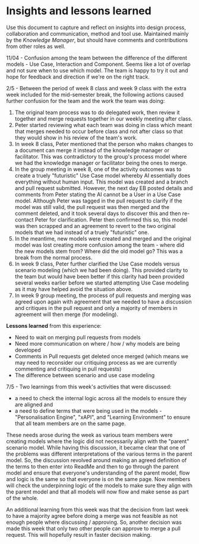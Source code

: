 # Insights and lessons learned

Use this document to capture and reflect on insights into design process, collaboration and communication, method and tool use. Maintained mainly by the *Knowledge Manager*, but should have comments and contributions from other roles as well. 


11/04 - Confusion among the team between the difference of the different models - Use Case, Interaction and Component.  Seems like a lot of overlap and not sure when to use which model.  The team is happy to try it out and hope for feedback and direction if we're on the right track.

2/5 - Between the period of week 8 class and week 9 class with the extra week included for the mid-semester break, the following actions caused further confusion for the team and the work the team was doing:
1. The original team process was to do delegated work, then review it together and merge requests together in our weekly meeting after class.
2. Peter started reviewing what each team was doing in class which meant that merges needed to occur before class and not after class so that they would show in his review of the team's work.
3. In week 8 class, Peter mentioned that the person who makes changes to a document can merge it instead of the knowledge manager or facilitator.  This was contradictory to the group's process model where we had the knowledge manager or facilitator being the ones to merge.
4. In the group meeting in week 8, one of the activity outcomes was to create a truely "futuristic" Use Case model whereby AI essentially does everything without human input.  This model was created and a branch and pull request submitted.  However, the next day EB posted details and comments from Peter stating the AI cannot be a User in a Use Case model.  Although Peter was tagged in the pull request to clarify if the model was still valid, the pull request was then merged and the comment deleted, and it took several days to discover this and then re-contact Peter for clarification.  Peter then confirmed this so, this model was then scrapped and an agreement to revert to the two original models that we had instead of a truely "futuristic" one.
5. In the meantime, new models were created and merged and the original model was lost creating more confusion among the team - where did the new models stem from? Where did the old model go?  This was a break from the normal process.
6. In week 9 class, Peter further clarified the Use Case models versus scenario modeling (which we had been doing).  This provided clarity to the team but would have been better if this clarity had been provided several weeks earlier before we started attempting Use Case modeling as it may have helped avoid the situation above.
7. In week 9 group meeting, the process of pull requests and merging was agreed upon again with agreement that we needed to have a discussion and critiques in the pull request and only a majority of members in agreement will then merge (for modeling).

**Lessons learned** from this experience:
* Need to wait on merging pull requests from models
* Need more communication on where / how / why models are being developed
* Comments in Pull requests get deleted once merged (which means we may need to reconsider our critiquing process as we are currently commenting and critiquing in pull requests)
* The difference between scenario and use case modeling


7/5 - Two learnings from this week's activities that were discussed:  
* a need to check the internal logic across all the models to ensure they are aligned and 
* a need to define terms that were being used in the models - "Personalisation Engine", "xAPI", and "Learning Environment" to ensure that all team members are on the same page.

These needs arose during the week as various team members were creating models where the logic did not necessarily align with the "parent" scenario model.  While having this discussion, it became clear that one of the problems was different interpretations of the various terms in the parent model.  So, the discussion revolved around making an agreed definition of the terms to then enter into ReadMe and then to go through the parent model and ensure that everyone's understanding of the parent model, flow and logic is the same so that everyone is on the same page.  Now members will check the underpinning logic of the models to make sure they align with the parent model and that all models will now flow and make sense as part of the whole.

An additional learning from this week was that the decision from last week to have a majority agree before doing a merge was not feasible as not enough people where discussing / approving.  So, another decision was made this week that only two other people can approve to merge a pull request.  This will hopefully result in faster decision making.

